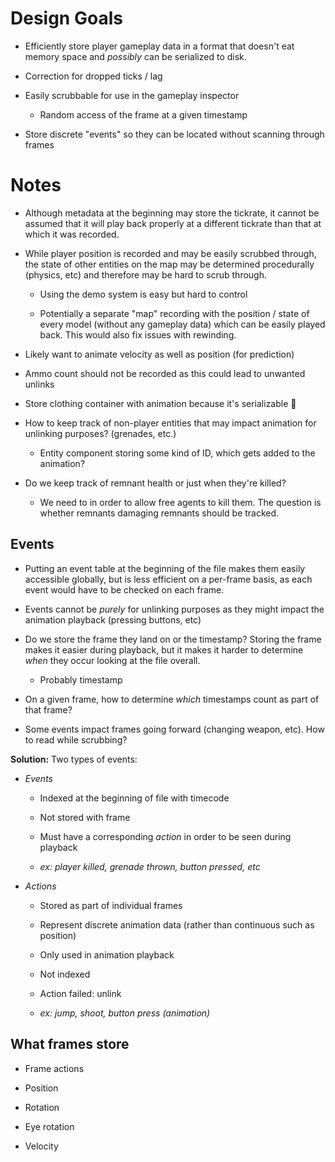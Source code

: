 # Design Goals

- Efficiently store player gameplay data in a format that doesn't eat memory space and *possibly* can be serialized to disk.

- Correction for dropped ticks / lag

- Easily scrubbable for use in the gameplay inspector
  
  - Random access of the frame at a given timestamp

- Store discrete "events" so they can be located without scanning through frames

# Notes

- Although metadata at the beginning may store the tickrate, it cannot be assumed that it will play back properly at a different tickrate than that at which it was recorded.

- While player position is recorded and may be easily scrubbed through, the state of other entities on the map may be determined procedurally (physics, etc) and therefore may be hard to scrub through.
  
  - Using the demo system is easy but hard to control
  
  - Potentially a separate "map" recording with the position / state of every model (without any gameplay data) which can be easily played back. This would also fix issues with rewinding.

- Likely want to animate velocity as well as position (for prediction)

- Ammo count should not be recorded as this could lead to unwanted unlinks

- Store clothing container with animation because it's serializable 🙂

- How to keep track of non-player entities that may impact animation for unlinking purposes? (grenades, etc.)
  
  - Entity component storing some kind of ID, which gets added to the animation?

- Do we keep track of remnant health or just when they're killed?
  
  - We need to in order to allow free agents to kill them. The question is whether remnants damaging remnants should be tracked.

## Events

- Putting an event table at the beginning of the file makes them easily accessible globally, but is less efficient on a per-frame basis, as each event would have to be checked on each frame.

- Events cannot be *purely* for unlinking purposes as they might impact the animation playback (pressing buttons, etc)

- Do we store the frame they land on or the timestamp? Storing the frame makes it easier during playback, but it makes it harder to determine *when* they occur looking at the file overall.
  
  - Probably timestamp

- On a given frame, how to determine *which* timestamps count as part of that frame?

- Some events impact frames going forward (changing weapon, etc). How to read while scrubbing?

**Solution:** Two types of events:

- *Events*
  
  - Indexed at the beginning of file with timecode
  
  - Not stored with frame
  
  - Must have a corresponding *action* in order to be seen during playback
  
  - *ex: player killed, grenade thrown, button pressed, etc*

- *Actions*
  
  - Stored as part of individual frames
  
  - Represent discrete animation data (rather than continuous such as position)
  
  - Only used in animation playback
  
  - Not indexed
  
  - Action failed: unlink
  
  - *ex: jump, shoot, button press (animation)*

## What frames store

- Frame actions

- Position

- Rotation

- Eye rotation

- Velocity
